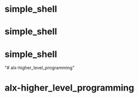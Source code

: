 # simple_shell
# simple_shell
# simple_shell
"# alx-higher_level_programming" 
# alx-higher_level_programming
